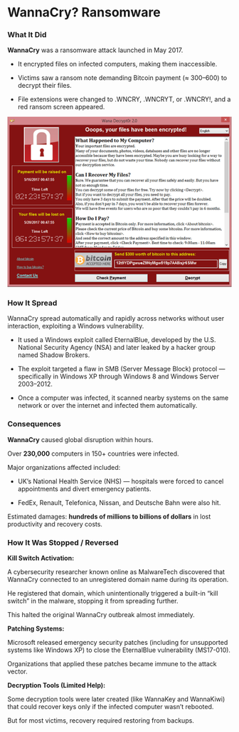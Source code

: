 # WannaCry? Ransomware

### What It Did

**WannaCry** was a ransomware attack launched in May 2017.

- It encrypted files on infected computers, making them inaccessible.

- Victims saw a ransom note demanding Bitcoin payment (≈ $300–$600) to decrypt their files.

- File extensions were changed to .WNCRY, .WNCRYT, or .WNCRY!, and a red ransom screen appeared.

![WannaCry](../incidents/WannaCry.png)

### How It Spread

WannaCry spread automatically and rapidly across networks without user interaction, exploiting a Windows vulnerability.

- It used a Windows exploit called EternalBlue, developed by the U.S. National Security Agency (NSA) and later leaked by a hacker group named Shadow Brokers.

- The exploit targeted a flaw in SMB (Server Message Block) protocol — specifically in Windows XP through Windows 8 and Windows Server 2003–2012.

- Once a computer was infected, it scanned nearby systems on the same network or over the internet and infected them automatically.

### Consequences

**WannaCry** caused global disruption within hours.

Over **230,000** computers in 150+ countries were infected.

Major organizations affected included:

- UK’s National Health Service (NHS) — hospitals were forced to cancel appointments and divert emergency patients.

- FedEx, Renault, Telefonica, Nissan, and Deutsche Bahn were also hit.

Estimated damages: **hundreds of millions to billions of dollars** in lost productivity and recovery costs.

### How It Was Stopped / Reversed

**Kill Switch Activation:**

A cybersecurity researcher known online as MalwareTech discovered that WannaCry connected to an unregistered domain name during its operation.

He registered that domain, which unintentionally triggered a built-in “kill switch” in the malware, stopping it from spreading further.

This halted the original WannaCry outbreak almost immediately.

**Patching Systems:**

Microsoft released emergency security patches (including for unsupported systems like Windows XP) to close the EternalBlue vulnerability (MS17-010).

Organizations that applied these patches became immune to the attack vector.

**Decryption Tools (Limited Help):**

Some decryption tools were later created (like WannaKey and WannaKiwi) that could recover keys only if the infected computer wasn’t rebooted.

But for most victims, recovery required restoring from backups.
